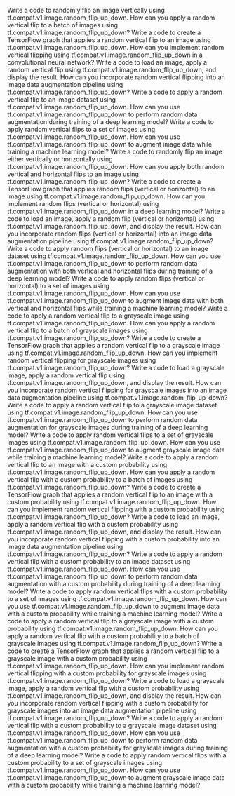 Write a code to randomly flip an image vertically using tf.compat.v1.image.random_flip_up_down.
How can you apply a random vertical flip to a batch of images using tf.compat.v1.image.random_flip_up_down?
Write a code to create a TensorFlow graph that applies a random vertical flip to an image using tf.compat.v1.image.random_flip_up_down.
How can you implement random vertical flipping using tf.compat.v1.image.random_flip_up_down in a convolutional neural network?
Write a code to load an image, apply a random vertical flip using tf.compat.v1.image.random_flip_up_down, and display the result.
How can you incorporate random vertical flipping into an image data augmentation pipeline using tf.compat.v1.image.random_flip_up_down?
Write a code to apply a random vertical flip to an image dataset using tf.compat.v1.image.random_flip_up_down.
How can you use tf.compat.v1.image.random_flip_up_down to perform random data augmentation during training of a deep learning model?
Write a code to apply random vertical flips to a set of images using tf.compat.v1.image.random_flip_up_down.
How can you use tf.compat.v1.image.random_flip_up_down to augment image data while training a machine learning model?
Write a code to randomly flip an image either vertically or horizontally using tf.compat.v1.image.random_flip_up_down.
How can you apply both random vertical and horizontal flips to an image using tf.compat.v1.image.random_flip_up_down?
Write a code to create a TensorFlow graph that applies random flips (vertical or horizontal) to an image using tf.compat.v1.image.random_flip_up_down.
How can you implement random flips (vertical or horizontal) using tf.compat.v1.image.random_flip_up_down in a deep learning model?
Write a code to load an image, apply a random flip (vertical or horizontal) using tf.compat.v1.image.random_flip_up_down, and display the result.
How can you incorporate random flips (vertical or horizontal) into an image data augmentation pipeline using tf.compat.v1.image.random_flip_up_down?
Write a code to apply random flips (vertical or horizontal) to an image dataset using tf.compat.v1.image.random_flip_up_down.
How can you use tf.compat.v1.image.random_flip_up_down to perform random data augmentation with both vertical and horizontal flips during training of a deep learning model?
Write a code to apply random flips (vertical or horizontal) to a set of images using tf.compat.v1.image.random_flip_up_down.
How can you use tf.compat.v1.image.random_flip_up_down to augment image data with both vertical and horizontal flips while training a machine learning model?
Write a code to apply a random vertical flip to a grayscale image using tf.compat.v1.image.random_flip_up_down.
How can you apply a random vertical flip to a batch of grayscale images using tf.compat.v1.image.random_flip_up_down?
Write a code to create a TensorFlow graph that applies a random vertical flip to a grayscale image using tf.compat.v1.image.random_flip_up_down.
How can you implement random vertical flipping for grayscale images using tf.compat.v1.image.random_flip_up_down?
Write a code to load a grayscale image, apply a random vertical flip using tf.compat.v1.image.random_flip_up_down, and display the result.
How can you incorporate random vertical flipping for grayscale images into an image data augmentation pipeline using tf.compat.v1.image.random_flip_up_down?
Write a code to apply a random vertical flip to a grayscale image dataset using tf.compat.v1.image.random_flip_up_down.
How can you use tf.compat.v1.image.random_flip_up_down to perform random data augmentation for grayscale images during training of a deep learning model?
Write a code to apply random vertical flips to a set of grayscale images using tf.compat.v1.image.random_flip_up_down.
How can you use tf.compat.v1.image.random_flip_up_down to augment grayscale image data while training a machine learning model?
Write a code to apply a random vertical flip to an image with a custom probability using tf.compat.v1.image.random_flip_up_down.
How can you apply a random vertical flip with a custom probability to a batch of images using tf.compat.v1.image.random_flip_up_down?
Write a code to create a TensorFlow graph that applies a random vertical flip to an image with a custom probability using tf.compat.v1.image.random_flip_up_down.
How can you implement random vertical flipping with a custom probability using tf.compat.v1.image.random_flip_up_down?
Write a code to load an image, apply a random vertical flip with a custom probability using tf.compat.v1.image.random_flip_up_down, and display the result.
How can you incorporate random vertical flipping with a custom probability into an image data augmentation pipeline using tf.compat.v1.image.random_flip_up_down?
Write a code to apply a random vertical flip with a custom probability to an image dataset using tf.compat.v1.image.random_flip_up_down.
How can you use tf.compat.v1.image.random_flip_up_down to perform random data augmentation with a custom probability during training of a deep learning model?
Write a code to apply random vertical flips with a custom probability to a set of images using tf.compat.v1.image.random_flip_up_down.
How can you use tf.compat.v1.image.random_flip_up_down to augment image data with a custom probability while training a machine learning model?
Write a code to apply a random vertical flip to a grayscale image with a custom probability using tf.compat.v1.image.random_flip_up_down.
How can you apply a random vertical flip with a custom probability to a batch of grayscale images using tf.compat.v1.image.random_flip_up_down?
Write a code to create a TensorFlow graph that applies a random vertical flip to a grayscale image with a custom probability using tf.compat.v1.image.random_flip_up_down.
How can you implement random vertical flipping with a custom probability for grayscale images using tf.compat.v1.image.random_flip_up_down?
Write a code to load a grayscale image, apply a random vertical flip with a custom probability using tf.compat.v1.image.random_flip_up_down, and display the result.
How can you incorporate random vertical flipping with a custom probability for grayscale images into an image data augmentation pipeline using tf.compat.v1.image.random_flip_up_down?
Write a code to apply a random vertical flip with a custom probability to a grayscale image dataset using tf.compat.v1.image.random_flip_up_down.
How can you use tf.compat.v1.image.random_flip_up_down to perform random data augmentation with a custom probability for grayscale images during training of a deep learning model?
Write a code to apply random vertical flips with a custom probability to a set of grayscale images using tf.compat.v1.image.random_flip_up_down.
How can you use tf.compat.v1.image.random_flip_up_down to augment grayscale image data with a custom probability while training a machine learning model?